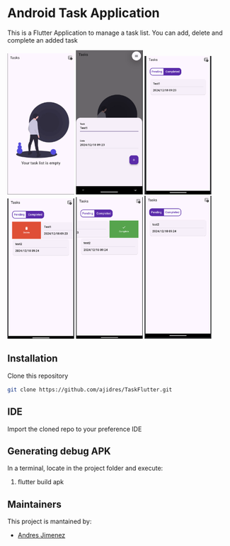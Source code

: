 # Android Task Application

This is a Flutter Application to manage a task list. You can add, delete and complete an added task

<img src='./assets/screen1.png' width=30%> <img src='./assets/screen2.png' width=30%>
<img src='./assets/screen3.png' width=30%> <img src='./assets/screen4.png' width=30%>
<img src='./assets/screen5.png' width=30%> <img src='./assets/screen6.png' width=30%>

## Installation
Clone this repository 
```bash
git clone https://github.com/ajidres/TaskFlutter.git
```

## IDE
Import the cloned repo to your preference IDE

## Generating debug APK
In a terminal, locate in the project folder and execute:
1. flutter build apk

## Maintainers
This project is mantained by:
* [Andres Jimenez](https://github.com/ajidres)
